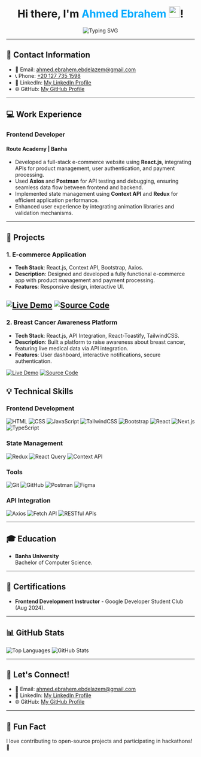 <h1 align="center">
  Hi there, I'm <span style="color:#00aaff;">Ahmed Ebrahem</span> <img src="https://media.giphy.com/media/hvRJCLFzcasrR4ia7z/giphy.gif" width="30">!
</h1>

<p align="center">
  <img src="https://readme-typing-svg.herokuapp.com?font=Fira+Code&weight=600&size=22&pause=1000&color=00A6FF&center=true&width=500&lines=Frontend+Developer;" alt="Typing SVG" />
</p>

---

## 📌 Contact Information
- 📧 Email: [ahmed.ebrahem.ebdelazem@gmail.com](mailto:ahmed.ebrahem.ebdelazem@gmail.com)
- 📞 Phone: [+20 127 735 1598](tel:+201277351598)
- 💼 LinkedIn: [My LinkedIn Profile](https://linkedin.com/in/your-profile)
- 🌐 GitHub: [My GitHub Profile]([https://github.com/ahmedebrahem0](https://github.com/ahmedebrahem0))
---

## 💻 Work Experience

### **Frontend Developer**
#### **Route Academy | Banha**
- Developed a full-stack e-commerce website using **React.js**, integrating APIs for product management, user authentication, and payment processing.
- Used **Axios** and **Postman** for API testing and debugging, ensuring seamless data flow between frontend and backend.
- Implemented state management using **Context API** and **Redux** for efficient application performance.
- Enhanced user experience by integrating animation libraries and validation mechanisms.

---

## 🚀 Projects

### **1. E-commerce Application**
- **Tech Stack**: React.js, Context API, Bootstrap, Axios.
- **Description**: Designed and developed a fully functional e-commerce app with product management and payment processing.
- **Features**: Responsive design, interactive UI.

[![Live Demo](https://img.shields.io/badge/Live_Demo-00C7B7?style=for-the-badge&logo=vercel&logoColor=white)](https://ahmedebrahem0.github.io/e-commerce/)
[![Source Code](https://img.shields.io/badge/Source_Code-181717?style=for-the-badge&logo=github&logoColor=white)](https://github.com/ahmedebrahem0/e-commerce)
---

### **2. Breast Cancer Awareness Platform**
- **Tech Stack**: React.js, API Integration, React-Toastify, TailwindCSS.
- **Description**: Built a platform to raise awareness about breast cancer, featuring live medical data via API integration.
- **Features**: User dashboard, interactive notifications, secure authentication.
  
[![Live Demo](https://img.shields.io/badge/Live_Demo-00C7B7?style=for-the-badge&logo=vercel&logoColor=white)](https://ahmedebrahem0.github.io/BreastCancerAwareness/)
[![Source Code](https://img.shields.io/badge/Source_Code-181717?style=for-the-badge&logo=github&logoColor=white)](https://github.com/ahmedebrahem0/BreastCancerAwareness)


## 💡 Technical Skills

### **Frontend Development**
![HTML](https://img.shields.io/badge/HTML-E34F26?style=for-the-badge&logo=html5&logoColor=white)
![CSS](https://img.shields.io/badge/CSS-1572B6?style=for-the-badge&logo=css3&logoColor=white)
![JavaScript](https://img.shields.io/badge/JavaScript-F7DF1E?style=for-the-badge&logo=javascript&logoColor=black)
![TailwindCSS](https://img.shields.io/badge/Tailwind_CSS-38B2AC?style=for-the-badge&logo=tailwind-css&logoColor=white)
![Bootstrap](https://img.shields.io/badge/Bootstrap-563D7C?style=for-the-badge&logo=bootstrap&logoColor=white)
![React](https://img.shields.io/badge/React-20232A?style=for-the-badge&logo=react&logoColor=61DAFB)
![Next.js](https://img.shields.io/badge/Next.js-000000?style=for-the-badge&logo=nextdotjs&logoColor=white)
![TypeScript](https://img.shields.io/badge/TypeScript-3178C6?style=for-the-badge&logo=typescript&logoColor=white)

### **State Management**
![Redux](https://img.shields.io/badge/Redux-764ABC?style=for-the-badge&logo=redux&logoColor=white)
![React Query](https://img.shields.io/badge/React%20Query-FF4154?style=for-the-badge&logo=reactquery&logoColor=white)
![Context API](https://img.shields.io/badge/Context_API-000000?style=for-the-badge&logo=react&logoColor=61DAFB)

### **Tools**
![Git](https://img.shields.io/badge/Git-F05032?style=for-the-badge&logo=git&logoColor=white)
![GitHub](https://img.shields.io/badge/GitHub-181717?style=for-the-badge&logo=github&logoColor=white)
![Postman](https://img.shields.io/badge/Postman-FF6C37?style=for-the-badge&logo=postman&logoColor=white)
![Figma](https://img.shields.io/badge/Figma-F24E1E?style=for-the-badge&logo=figma&logoColor=white)

### **API Integration**
![Axios](https://img.shields.io/badge/Axios-5A29E4?style=for-the-badge&logo=axios&logoColor=white)
![Fetch API](https://img.shields.io/badge/Fetch-2396F3?style=for-the-badge&logo=javascript&logoColor=white)
![RESTful APIs](https://img.shields.io/badge/RESTful_API-000000?style=for-the-badge&logo=api&logoColor=white)

---

## 🎓 Education
- **Banha University**  
  Bachelor of Computer Science.

---

## 📜 Certifications
- **Frontend Development Instructor** - Google Developer Student Club (Aug 2024).

---

## 📊 GitHub Stats
![Top Languages](https://github-readme-stats.vercel.app/api/top-langs/?username=ahmedebrahem0&layout=compact&theme=radical)
![GitHub Stats](https://github-readme-stats.vercel.app/api?username=ahmedebrahem0&show_icons=true&theme=radical)

---

## 🤝 Let's Connect!
- 📧 Email: [ahmed.ebrahem.ebdelazem@gmail.com](mailto:ahmed.ebrahem.ebdelazem@gmail.com)
- 💼 LinkedIn: [My LinkedIn Profile](https://linkedin.com/in/your-profile)
- 🌐 GitHub: [My GitHub Profile](https://github.com/your-username)

---

## 🎉 Fun Fact
I love contributing to open-source projects and participating in hackathons! 🚀
